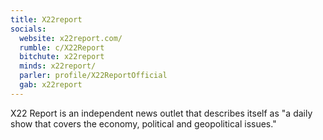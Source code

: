 ```yaml
---
title: X22report
socials:
  website: x22report.com/
  rumble: c/X22Report
  bitchute: x22report
  minds: x22report/
  parler: profile/X22ReportOfficial
  gab: x22report
---
```


X22 Report is an independent news outlet that describes itself as "a daily show
that covers the economy, political and geopolitical issues."
